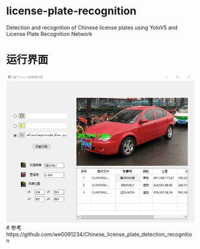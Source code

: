 # license-plate-recognition
Detection and recognition of Chinese license plates using YoloV5 and License Plate Recognition Network
# 运行界面
<img src="车牌识别运行界面.jpg" width="600px">
# 参考
https://github.com/we0091234/Chinese_license_plate_detection_recognition

